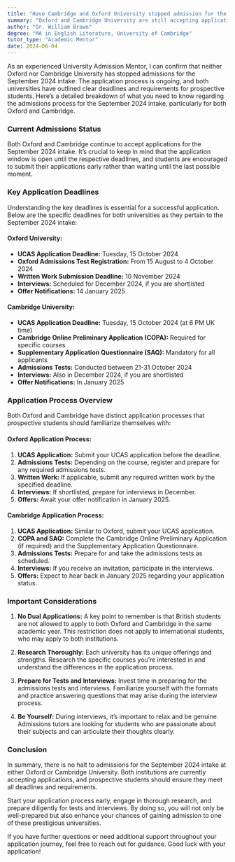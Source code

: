 ```yaml
---
title: "Have Cambridge and Oxford University stopped admission for the September 2024 intake?"
summary: "Oxford and Cambridge University are still accepting applications for the September 2024 intake; the application process is ongoing."
author: "Dr. William Brown"
degree: "MA in English Literature, University of Cambridge"
tutor_type: "Academic Mentor"
date: 2024-06-04
---
```


As an experienced University Admission Mentor, I can confirm that neither Oxford nor Cambridge University has stopped admissions for the September 2024 intake. The application process is ongoing, and both universities have outlined clear deadlines and requirements for prospective students. Here’s a detailed breakdown of what you need to know regarding the admissions process for the September 2024 intake, particularly for both Oxford and Cambridge.

### Current Admissions Status

Both Oxford and Cambridge continue to accept applications for the September 2024 intake. It’s crucial to keep in mind that the application window is open until the respective deadlines, and students are encouraged to submit their applications early rather than waiting until the last possible moment.

### Key Application Deadlines

Understanding the key deadlines is essential for a successful application. Below are the specific deadlines for both universities as they pertain to the September 2024 intake:

#### **Oxford University:**
- **UCAS Application Deadline:** Tuesday, 15 October 2024
- **Oxford Admissions Test Registration:** From 15 August to 4 October 2024
- **Written Work Submission Deadline:** 10 November 2024
- **Interviews:** Scheduled for December 2024, if you are shortlisted
- **Offer Notifications:** 14 January 2025

#### **Cambridge University:**
- **UCAS Application Deadline:** Tuesday, 15 October 2024 (at 6 PM UK time)
- **Cambridge Online Preliminary Application (COPA):** Required for specific courses
- **Supplementary Application Questionnaire (SAQ):** Mandatory for all applicants
- **Admissions Tests:** Conducted between 21-31 October 2024
- **Interviews:** Also in December 2024, if you are shortlisted
- **Offer Notifications:** In January 2025

### Application Process Overview

Both Oxford and Cambridge have distinct application processes that prospective students should familiarize themselves with:

#### **Oxford Application Process:**
1. **UCAS Application:** Submit your UCAS application before the deadline.
2. **Admissions Tests:** Depending on the course, register and prepare for any required admissions tests.
3. **Written Work:** If applicable, submit any required written work by the specified deadline.
4. **Interviews:** If shortlisted, prepare for interviews in December.
5. **Offers:** Await your offer notification in January 2025.

#### **Cambridge Application Process:**
1. **UCAS Application:** Similar to Oxford, submit your UCAS application.
2. **COPA and SAQ:** Complete the Cambridge Online Preliminary Application (if required) and the Supplementary Application Questionnaire.
3. **Admissions Tests:** Prepare for and take the admissions tests as scheduled.
4. **Interviews:** If you receive an invitation, participate in the interviews.
5. **Offers:** Expect to hear back in January 2025 regarding your application status.

### Important Considerations

1. **No Dual Applications:** A key point to remember is that British students are not allowed to apply to both Oxford and Cambridge in the same academic year. This restriction does not apply to international students, who may apply to both institutions.

2. **Research Thoroughly:** Each university has its unique offerings and strengths. Research the specific courses you’re interested in and understand the differences in the application process.

3. **Prepare for Tests and Interviews:** Invest time in preparing for the admissions tests and interviews. Familiarize yourself with the formats and practice answering questions that may arise during the interview process.

4. **Be Yourself:** During interviews, it’s important to relax and be genuine. Admissions tutors are looking for students who are passionate about their subjects and can articulate their thoughts clearly.

### Conclusion

In summary, there is no halt to admissions for the September 2024 intake at either Oxford or Cambridge University. Both institutions are currently accepting applications, and prospective students should ensure they meet all deadlines and requirements. 

Start your application process early, engage in thorough research, and prepare diligently for tests and interviews. By doing so, you will not only be well-prepared but also enhance your chances of gaining admission to one of these prestigious universities. 

If you have further questions or need additional support throughout your application journey, feel free to reach out for guidance. Good luck with your application!
    